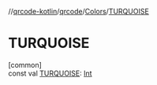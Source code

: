 //[qrcode-kotlin](../../../index.md)/[qrcode](../index.md)/[Colors](index.md)/[TURQUOISE](-t-u-r-q-u-o-i-s-e.md)

# TURQUOISE

[common]\
const val [TURQUOISE](-t-u-r-q-u-o-i-s-e.md): [Int](https://kotlinlang.org/api/latest/jvm/stdlib/kotlin/-int/index.html)
